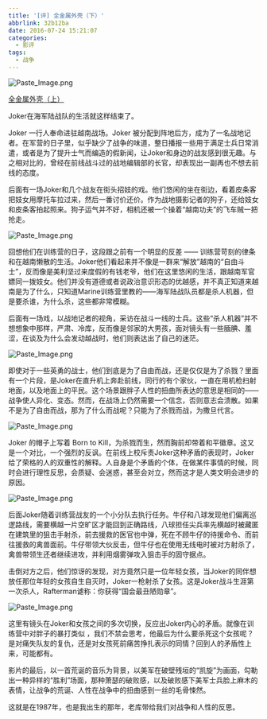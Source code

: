 ```yaml
---
title: '[评] 全金属外壳（下）'
abbrlink: 32b12ba
date: 2016-07-24 15:21:07
categories:
  - 影评
tags:
  - 战争
---
```


![Paste_Image.png](http://q6d3pw4zw.bkt.clouddn.com/%E5%85%A8%E9%87%91%E5%B1%9E%E5%A4%96%E5%A3%B3%E4%B8%8B_1.png)


[全金属外壳（上）](http://www.jianshu.com/p/f8cb1aed839b])

Joker在海军陆战队的生活就这样结束了。

<!--more-->

Joker 一行人奉命进驻越南战场。Joker 被分配到阵地后方，成为了一名战地记者。在军营的日子里，似乎缺少了战争的味道，整日播报一些用于满足士兵日常消遣，或者是为了提升士气而编造的假新闻，让Joker和身边的战友感到很无趣。与之相对比的，曾经在前线战斗过的战地编辑部的长官，却表现出一副再也不想去前线的态度。

后面有一场Joker和几个战友在街头招妓的戏。他们悠闲的坐在街边，看着皮条客把妓女用摩托车拉过来，然后一番讨价还价。作为战地摄影记者的狗子，还给妓女和皮条客拍起照来。狗子运气并不好，相机还被一个操着“越南功夫”的飞车贼一把抢走。


![Paste_Image.png](http://q6d3pw4zw.bkt.clouddn.com/%E5%85%A8%E9%87%91%E5%B1%9E%E5%A4%96%E5%A3%B3%E4%B8%8B_2.png)


回想他们在训练营的日子，这段跟之前有一个明显的反差 —— 训练营苛刻的律条和在越南懒散的生活。Joker他们看起来并不像是一群来“解放”越南的“自由斗士”，反而像是美利坚过来度假的有钱老爷，他们在这里悠闲的生活，跟越南军官嫖同一拨妓女。他们并没有道德或者说政治意识形态的优越感，并不真正知道来越南是为了什么，只知道Marine训练营里教的——海军陆战队员都是杀人机器，但是要杀谁，为什么杀，这些都非常模糊。

后面有一场戏，以战地记者的视角，采访在战斗一线的士兵。这些“杀人机器”并不想想象中那样，严肃、冷库，反而像是邻家的大男孩，面对镜头有一些腼腆、羞涩，在谈及为什么会发动越战时，他们则表达出了自己的迷茫。

![Paste_Image.png](http://q6d3pw4zw.bkt.clouddn.com/%E5%85%A8%E9%87%91%E5%B1%9E%E5%A4%96%E5%A3%B3%E4%B8%8B_3.png)

即使对于一些英勇的战士，他们到底是为了自由而战，还是仅仅是为了杀戮？里面有一个片段，是Joker在直升机上奔赴前线，同行的有个家伙，一直在用机枪扫射地面，以及地面上的平民。这个场景跟胖子人性的扭曲所表达的意思是相同的——战争使人异化、变态。然而，在战场上仍然需要一个信念，否则意志会溃散。如果不是为了自由而战，那为了什么而战呢？只能为了杀戮而战，为撒旦代言。

![Paste_Image.png](http://q6d3pw4zw.bkt.clouddn.com/%E5%85%A8%E9%87%91%E5%B1%9E%E5%A4%96%E5%A3%B3%E4%B8%8B_4.png)

Joker 的帽子上写着 Born to Kill，为杀戮而生，然而胸前却带着和平徽章。这又是一个对比，一个强烈的反讽。在前线上校斥责Joker这种矛盾的表现时，Joker给了荣格的人的双重性的解释。人自身是个矛盾的个体，在做某件事情的时候，同时会进行理性反思，会质疑、会迷惑，甚至会对立，然而这才是人类文明会进步的原因。

![Paste_Image.png](http://q6d3pw4zw.bkt.clouddn.com/%E5%85%A8%E9%87%91%E5%B1%9E%E5%A4%96%E5%A3%B3%E4%B8%8B_5.png)

后面Joker随着训练营战友的一个小分队去执行任务。牛仔和八球发现他们偏离巡逻路线，需要横越一片空旷区才能回到正确路线，八球担任尖兵率先横越时被藏匿在建筑里的狙击手射杀，前去援救的医官也中弹，死在不顾牛仔的待援命令、而前往援救的禽兽面前。牛仔带领大伙反击，但牛仔也在使用无线电时被对方射杀了，禽兽带领生还者继续进攻，并利用烟雾弹攻入狙击手的固守据点。

击倒对方之后，他们惊讶的发现，对方竟然只是一位年轻女孩，当Joker的同伴想放任那位年轻的女孩自生自灭时，Joker一枪射杀了女孩。这是Joker战斗生涯第一次杀人，Rafterman谑称：你获得“国会最丑陋勋章”。

![Paste_Image.png](http://q6d3pw4zw.bkt.clouddn.com/%E5%85%A8%E9%87%91%E5%B1%9E%E5%A4%96%E5%A3%B3%E4%B8%8B_6.png)

这里有镜头在Joker和女孩之间的多次切换，反应出Joker内心的矛盾。就像在训练营中对胖子的暴打类似 ，我们不禁会思考，他最后为什么要杀死这个女孩呢？是对痛失队友的复仇，还是对女孩死前痛苦挣扎表示的同情？回到人的矛盾性上来，可能都有。

影片的最后，以一首荒诞的音乐为背景，以美军在破壁残垣的“凯旋”为画面，勾勒出一种异样的“胜利”场面，那种萧瑟的破败感，以及破败感下美军士兵脸上麻木的表情，让战争的荒诞、人性在战争中的扭曲感到一丝的毛骨悚然。

这就是在1987年，也是我出生的那年，老库带给我们对战争和人性的反思。